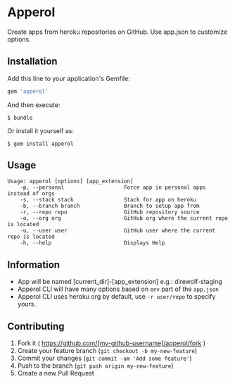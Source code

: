 # Apperol

Create apps from heroku repositories on GitHub.
Use app.json to customize options.

## Installation

Add this line to your application's Gemfile:

```ruby
gem 'apperol'
```

And then execute:

    $ bundle

Or install it yourself as:

    $ gem install apperol

## Usage

```
Usage: apperol [options] [app_extension]
    -p, --personal                   Force app in personal apps instead of orgs
    -s, --stack stack                Stack for app on heroku
    -b, --branch branch              Branch to setup app from
    -r, --repo repo                  GitHub repository source
    -o, --org org                    GitHub org where the current repo is located
    -u, --user user                  GitHub user where the current repo is located
    -h, --help                       Displays Help

```

## Information

- App will be named [current_dir]-[app_extension] e.g.: direwolf-staging
- Apperol CLI will have many options based on `env` part of the `app.json`
- Apperol CLI uses heroku org by default, use `-r user/repo` to specify yours.

## Contributing

1. Fork it ( https://github.com/[my-github-username]/apperol/fork )
2. Create your feature branch (`git checkout -b my-new-feature`)
3. Commit your changes (`git commit -am 'Add some feature'`)
4. Push to the branch (`git push origin my-new-feature`)
5. Create a new Pull Request

